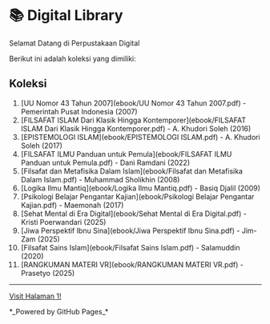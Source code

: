 # 📚 Digital Library

Selamat Datang di Perpustakaan Digital

Berikut ini adalah koleksi yang dimiliki:

## Koleksi
1. [UU Nomor 43 Tahun 2007](ebook/UU Nomor 43 Tahun 2007.pdf) - Pemerintah Pusat Indonesia (2007)
2. [FILSAFAT ISLAM Dari Klasik Hingga Kontemporer](ebook/FILSAFAT ISLAM Dari Klasik Hingga Kontemporer.pdf) - A. Khudori Soleh (2016)
3. [EPISTEMOLOGI ISLAM](ebook/EPISTEMOLOGI ISLAM.pdf) - A. Khudori Soleh (2017)
4. [FILSAFAT ILMU Panduan untuk Pemula](ebook/FILSAFAT ILMU Panduan untuk Pemula.pdf) - Dani Ramdani (2022)
5. [Filsafat dan Metafisika Dalam Islam](ebook/Filsafat dan Metafisika Dalam Islam.pdf) - Muhammad Sholikhin (2008)
6. [Logika Ilmu Mantiq](ebook/Logika Ilmu Mantiq.pdf) - Basiq Djalil (2009)
7. [Psikologi Belajar Pengantar Kajian](ebook/Psikologi Belajar Pengantar Kajian.pdf) - Maemonah (2017)
8. [Sehat Mental di Era Digital](ebook/Sehat Mental di Era Digital.pdf) - Kristi Poerwandari (2025)
9. [Jiwa Perspektif Ibnu Sina](ebook/Jiwa Perspektif Ibnu Sina.pdf) - Jim-Zam (2025)
10. [Filsafat Sains Islam](ebook/Filsafat Sains Islam.pdf) - Salamuddin (2020)
11. [RANGKUMAN MATERI VR](ebook/RANGKUMAN MATERI VR.pdf) - Prasetyo (2025)
----
<!DOCTYPE html>
<html>
<body>

<p><a href="halaman1.html" id="halaman1">Visit Halaman 1!</a></p>

</body>
</html>
*_Powered by GitHub Pages_*
